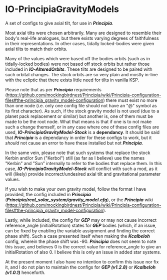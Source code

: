 # IO-PrincipiaGravityModels
A set of configs to give axial tilt, for use in ***Principia***.

Most axial tilts were chosen arbitrarily. Many are designed to resemble their body's real-life analogues, but there exists varying degrees of faithfulness in their representations. In other cases, tidally locked-bodies were given axial tilts to match their orbits. 

Many of the values which were based off the bodies orbits (such as in tidally-locked bodies) were not based off stock orbits but rather those included in ***IO-AlteredOrbits***. These tilts are designed to be paired with such orbital changes. The stock orbits are so very plain and mostly in-line with the ecliptic that there exists little need for tilts in vanilla KSP.

Please note that as per ***Principia*** requirements (https://github.com/mockingbirdnest/Principia/wiki/Principia-configuration-files#the-principia_gravity_model-configuration) there must exist no more than one node (i.e. only one config file should not have an "@" symbol as its first character). As such, if the stock gravity model is not used (due to a planet pack replacement or similar) but another is, one of them must be made to be the root node. What that means is that if one is to not make such a change themself, or in any case where one of these config files are used, ***IO-PrincipiaGravityModel-Stock*** is a **dependancy**. It should be said that ***Principia*** is a dependancy in order for these configs to work, but it *should* not cause an error to have these installed but not ***Principia***.

In the same vein, please note that such systems that replace the stock Kerbin and/or Sun ("Kerbol") still (as far as I believe) use the names "Kerbin" and "Sun" internally to refer to the bodies that replace them. In this case, ***IO-PrincipiaGravityModel-Stock*** will conflict with such a mod, as it will (likely) provide incorrect/undesired axial tilt and gravitational parameter values.

If you wish to make your own gravity model, follow the format I have provided, the config included in ***Principia*** (***Principia/real_solar_system/gravity_model.cfg***), or the ***Principia*** wiki (https://github.com/mockingbirdnest/Principia/wiki/Principia-configuration-files#the-principia_gravity_model-configuration).


Lastly, while included, the config for ***GEP*** may or may not cause incorrect reference_angle (initialRotation) states for ***GEP*** bodies (which, if an issue, can be fixed by enabling the variable assignment and finding the correct phase shift). Such a case presented itself when making the ***Kcalbeloh*** config, wherein the phase shift was -90. ***Principia*** does not seem to note this issue, and believes 0 is the correct value for reference_angle to give an initialRotation of also 0. I believe this is only an issue in added star systems.

At the present moment I also have no intention to confirm this issue nor fix it, and I do not plan to maintain the configs for ***GEP (v1.2.8)*** or ***Kcalbeloh (v1.0.1)*** henceforth.
